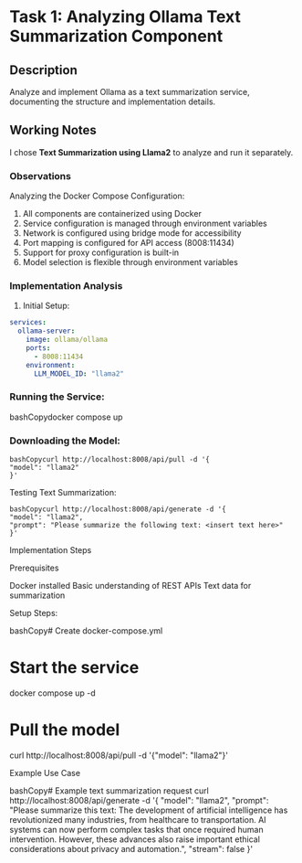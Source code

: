 # Task 1: Analyzing Ollama Text Summarization Component

## Description

Analyze and implement Ollama as a text summarization service, documenting the structure and implementation details.

## Working Notes

I chose **Text Summarization using Llama2** to analyze and run it separately.

### Observations

Analyzing the Docker Compose Configuration:

1. All components are containerized using Docker
2. Service configuration is managed through environment variables
3. Network is configured using bridge mode for accessibility
4. Port mapping is configured for API access (8008:11434)
5. Support for proxy configuration is built-in
6. Model selection is flexible through environment variables

### Implementation Analysis

1. Initial Setup:

```yaml
services:
  ollama-server:
    image: ollama/ollama
    ports:
      - 8008:11434
    environment:
      LLM_MODEL_ID: "llama2"
```

### Running the Service:

bashCopydocker compose up

### Downloading the Model:

```
bashCopycurl http://localhost:8008/api/pull -d '{
"model": "llama2"
}'
```

Testing Text Summarization:

```
bashCopycurl http://localhost:8008/api/generate -d '{
"model": "llama2",
"prompt": "Please summarize the following text: <insert text here>"
}'
```
Implementation Steps

Prerequisites

Docker installed
Basic understanding of REST APIs
Text data for summarization


Setup Steps:

bashCopy# Create docker-compose.yml
# Start the service
docker compose up -d

# Pull the model
curl http://localhost:8008/api/pull -d '{"model": "llama2"}'

Example Use Case

bashCopy# Example text summarization request
curl http://localhost:8008/api/generate -d '{
  "model": "llama2",
  "prompt": "Please summarize this text: The development of artificial intelligence has revolutionized many industries, from healthcare to transportation. AI systems can now perform complex tasks that once required human intervention. However, these advances also raise important ethical considerations about privacy and automation.",
  "stream": false
}'